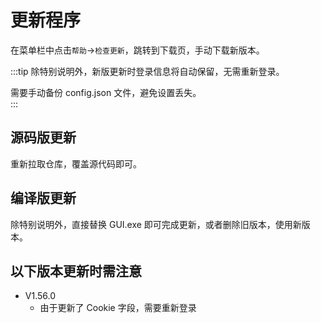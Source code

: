 # 更新程序
在菜单栏中点击`帮助`->`检查更新`，跳转到下载页，手动下载新版本。

:::tip
除特别说明外，新版更新时登录信息将自动保留，无需重新登录。  

需要手动备份 config.json 文件，避免设置丢失。  
:::

## 源码版更新
重新拉取仓库，覆盖源代码即可。

## 编译版更新
除特别说明外，直接替换 GUI.exe 即可完成更新，或者删除旧版本，使用新版本。

## 以下版本更新时需注意
+ V1.56.0
    + 由于更新了 Cookie 字段，需要重新登录